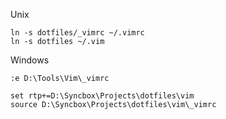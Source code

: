 Unix

    ln -s dotfiles/_vimrc ~/.vimrc
    ln -s dotfiles ~/.vim

Windows

    :e D:\Tools\Vim\_vimrc

	set rtp+=D:\Syncbox\Projects\dotfiles\vim
	source D:\Syncbox\Projects\dotfiles\vim\_vimrc

